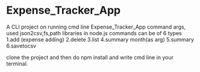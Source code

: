 # Expense_Tracker_App
A CLI project on running cmd line Expense_Tracker_App command args, used json2csv,fs,path libraries in node.js
commands can be of 6 types
1.add (expense adding)
2.delete
3.list
4.summary month(as arg)
5.summary
6.savetocsv

clone the project and then do npm install and write cmd line in your terminal.
